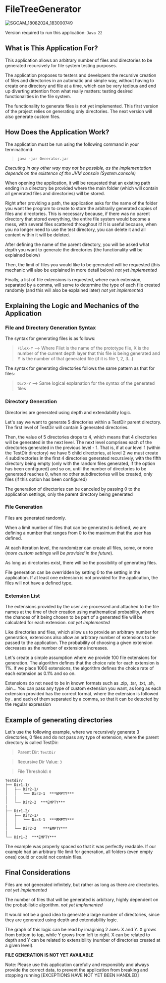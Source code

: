 # FileTreeGenerator

![SGCAM_18082024_183000749](https://github.com/user-attachments/assets/9202f090-666d-4781-a2e4-4b476c200a60)

Version required to run this application: `Java 22`

## What is This Application For?
This application allows an arbitrary number of files and directories to be generated recursively for file system testing purposes.

The application proposes to testers and developers the recursive creation of files and directories in an automatic and simple way, without having to create one directory and file at a time, which can be very tedious and end up diverting attention from what really matters: testing desired functionalities in the file system.

The functionality to generate files is not yet implemented. This first version of the project relies on generating only directories. The next version will also generate custom files.

## How Does the Application Work?
The application must be run using the following command in your terminal/cmd:

>`java -jar Generator.jar`

*Executing in any other way may not be possible, as the implementation depends on the existence of the JVM console (System.console)*

When opening the application, it will be requested that an existing path ending in a directory be provided where the main folder (which will contain all generated files and directories) will be stored.

Right after providing a path, the application asks for the name of the folder you want the program to create to store the arbitrarily generated copies of files and directories. This is necessary because, if there was no parent directory that stored everything, the entire file system would become a mess, with several files scattered throughout it! It is useful because, when you no longer need to use the test directory, you can delete it and all content within it will be deleted.

After defining the name of the parent directory, you will be asked what depth you want to generate the directories (the functionality will be explained below)

Then, the limit of files you would like to be generated will be requested (this mechanic will also be explained in more detail below) _not yet implemented_

Finally, a list of file extensions is requested, where each extension, separated by a comma, will serve to determine the type of each file created randomly (and this will also be explained later) _not yet implemented_

## Explaining the Logic and Mechanics of the Application
### File and Directory Generation Syntax
The syntax for generating files is as follows:
>`FileX-Y` -->  Where Filet is the name of the prototype file, X is the number of the current depth layer that this file is being generated and Y is the number of that generated file (if it is file 1, 2, 3...)

The syntax for generating directories follows the same pattern as that for files: 
>`DirX-Y` -->   Same logical explanation for the syntax of the generated files

### Directory Generation
Directories are generated using depth and extendability logic.

Let's say we want to generate 5 directories within a TestDir parent directory. 
The first level of TestDir will contain 5 generated directories.

Then, the value of 5 directories drops to 4, which means that 4 directories will be generated in the next level. The next level comprises each of the directories generated in the previous level - 1.
That is, if at our level 1 (within the TestDir directory) we have 5 child directories, at level 2 we must create 4 subdirectories in the first 4 directories generated recursively, with the fifth directory being empty (only with the random files generated, if the option has been configured) and so on, until the number of directories to be generated reaches 0, when no other subdirectories will be created, only files (if this option has been configured)

The generation of directories can be canceled by passing 0 to the application settings, only the parent directory being generated

### File Generation
Files are generated randomly.

When a limit number of files that can be generated is defined, we are defining a number that ranges from 0 to the maximum that the user has defined.

At each iteration level, the randomizer can create all files, some, or none (_more custom settings will be provided in the future_).

As long as directories exist, there will be the possibility of generating files.

File generation can be overridden by setting 0 to the setting in the application.
If at least one extension is not provided for the application, the files will not have a defined type.

### Extension List
The extensions provided by the user are processed and attached to the file names at the time of their creation using mathematical probability, where the chances of it being chosen to be part of a generated file will be calculated for each extension. _not yet implemented_

Like directories and files, which allow us to provide an arbitrary number for generation, extensions also allow an arbitrary number of extensions to be passed to the application. The probability of choosing a given extension decreases as the number of extensions increases.

Let's create a simple assumption where we provide 100 file extensions for generation. The algorithm defines that the choice rate for each extension is 1%. If we place 1000 extensions, the algorithm defines the choice rate of each extension as 0.1% and so on.

Extensions do not need to be in known formats such as .zip, .tar, .txt, .sh, .bin... You can pass any type of custom extension you want, as long as each extension provided has the correct format, where the extension is followed by . and each of them separated by a comma, so that it can be detected by the regular expression

## Example of generating directories
Let's use the following example, where we recursively generate 3 directories, 0 files and do not pass any type of extension, where the parent directory is called TestDir:

> Parent Dir: `TestDir`
 
> Recursive Dir Value: `3`
 
> File Threshold: `0`
 

```plaintext
Testdir/
├── Dir1-1/
│   ├── Dir2-1/
│   │   └── Dir3-1  ***EMPTY***
|   |
│   └── Dir2-2  ***EMPTY***
|
├── Dir1-2/
│   ├── Dir2-1/
│   │   └── Dir3-1  ***EMPTY***
|   |
│   └── Dir2-2   ***EMPTY***
|
└── Dir1-3  ***EMPTY***
```
The example was properly spaced so that it was perfectly readable.
If our example had an arbitrary file limit for generation, all folders (even empty ones) could or could not contain files.

## Final Considerations
Files are not generated infinitely, but rather as long as there are directories. _not yet implemented_

The number of files that will be generated is arbitrary, highly dependent on the probabilistic algorithm. _not yet implemented_

It would not be a good idea to generate a large number of directories, since they are generated using depth and extendability logic.

The graph of this logic can be read by imagining 2 axes: X and Y.
X grows from bottom to top, while Y grows from left to right.
X can be related to depth and Y can be related to extensibility (number of directories created at a given level).

**FILE GENERATION IS NOT YET AVAILABLE**

Note: Please use this application carefully and responsibly and always provide the correct data, to prevent the application from breaking and stopping running [EXCEPTIONS HAVE NOT YET BEEN HANDLED]
